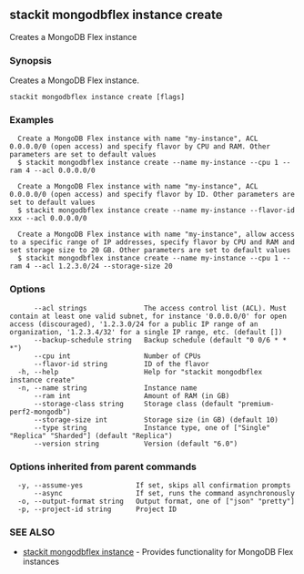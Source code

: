 ## stackit mongodbflex instance create

Creates a MongoDB Flex instance

### Synopsis

Creates a MongoDB Flex instance.

```
stackit mongodbflex instance create [flags]
```

### Examples

```
  Create a MongoDB Flex instance with name "my-instance", ACL 0.0.0.0/0 (open access) and specify flavor by CPU and RAM. Other parameters are set to default values
  $ stackit mongodbflex instance create --name my-instance --cpu 1 --ram 4 --acl 0.0.0.0/0

  Create a MongoDB Flex instance with name "my-instance", ACL 0.0.0.0/0 (open access) and specify flavor by ID. Other parameters are set to default values
  $ stackit mongodbflex instance create --name my-instance --flavor-id xxx --acl 0.0.0.0/0

  Create a MongoDB Flex instance with name "my-instance", allow access to a specific range of IP addresses, specify flavor by CPU and RAM and set storage size to 20 GB. Other parameters are set to default values
  $ stackit mongodbflex instance create --name my-instance --cpu 1 --ram 4 --acl 1.2.3.0/24 --storage-size 20
```

### Options

```
      --acl strings              The access control list (ACL). Must contain at least one valid subnet, for instance '0.0.0.0/0' for open access (discouraged), '1.2.3.0/24 for a public IP range of an organization, '1.2.3.4/32' for a single IP range, etc. (default [])
      --backup-schedule string   Backup schedule (default "0 0/6 * * *")
      --cpu int                  Number of CPUs
      --flavor-id string         ID of the flavor
  -h, --help                     Help for "stackit mongodbflex instance create"
  -n, --name string              Instance name
      --ram int                  Amount of RAM (in GB)
      --storage-class string     Storage class (default "premium-perf2-mongodb")
      --storage-size int         Storage size (in GB) (default 10)
      --type string              Instance type, one of ["Single" "Replica" "Sharded"] (default "Replica")
      --version string           Version (default "6.0")
```

### Options inherited from parent commands

```
  -y, --assume-yes             If set, skips all confirmation prompts
      --async                  If set, runs the command asynchronously
  -o, --output-format string   Output format, one of ["json" "pretty"]
  -p, --project-id string      Project ID
```

### SEE ALSO

* [stackit mongodbflex instance](./stackit_mongodbflex_instance.md)	 - Provides functionality for MongoDB Flex instances

